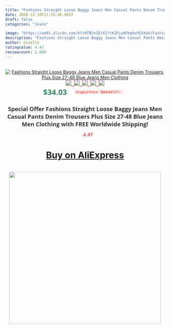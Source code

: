 ```yaml
---
title: "Fashions Straight Loose Baggy Jeans Men Casual Pants Denim Trousers Plus Size 27-48 Blue Jeans Men Clothing"
date: 2020-12-10T11:25:36.892Z
draft: false
categories: "Jeans"

image: "https://ae01.alicdn.com/kf/HTB1nIErXIfrK1Rjy0Fmq6xhEXXaV/Fashions-Straight-Loose-Baggy-Jeans-Men-Casual-Pants-Denim-Trousers-Plus-Size-27-48-Blue-Jeans.jpg"
description: "Fashions Straight Loose Baggy Jeans Men Casual Pants Denim Trousers Plus Size 27-48 Blue Jeans Men Clothing"
author: Giselle
ratingvalue: 4.47
reviewcount: 2.888
---
```

<br>
<div style="text-align: center;">
<a href="https://s.click.aliexpress.com/e/_A8ywF3" target="_blank" rel="nofollow noopener noreferrer"><img alt="Fashions Straight Loose Baggy Jeans Men Casual Pants Denim Trousers Plus Size 27-48 Blue Jeans Men Clothing" class="magnifier-image" src="https://ae01.alicdn.com/kf/HTB1nIErXIfrK1Rjy0Fmq6xhEXXaV/Fashions-Straight-Loose-Baggy-Jeans-Men-Casual-Pants-Denim-Trousers-Plus-Size-27-48-Blue-Jeans.jpg_640x640.jpg">
<br>
<img style="border:1px solid salmon" src="https://ae01.alicdn.com/kf/HTB1nIErXIfrK1Rjy0Fmq6xhEXXaV/Fashions-Straight-Loose-Baggy-Jeans-Men-Casual-Pants-Denim-Trousers-Plus-Size-27-48-Blue-Jeans.jpg_120x120.jpg">&nbsp;&nbsp;<img style="border:1px solid salmon" src="https://ae01.alicdn.com/kf/HTB15xErXPzuK1Rjy0Fpq6yEpFXaO/Fashions-Straight-Loose-Baggy-Jeans-Men-Casual-Pants-Denim-Trousers-Plus-Size-27-48-Blue-Jeans.jpg_120x120.jpg">&nbsp;&nbsp;<img style="border:1px solid salmon" src="https://ae01.alicdn.com/kf/HTB12k8FXPLuK1Rjy0Fhq6xpdFXal/Fashions-Straight-Loose-Baggy-Jeans-Men-Casual-Pants-Denim-Trousers-Plus-Size-27-48-Blue-Jeans.jpg_120x120.jpg">&nbsp;&nbsp;<img style="border:1px solid salmon" src="https://ae01.alicdn.com/kf/HTB1uV7oXFzsK1Rjy1Xbq6xOaFXaO/Fashions-Straight-Loose-Baggy-Jeans-Men-Casual-Pants-Denim-Trousers-Plus-Size-27-48-Blue-Jeans.jpg_120x120.jpg">&nbsp;&nbsp;<img style="border:1px solid salmon" src="https://ae01.alicdn.com/kf/HTB11yIuXPDuK1RjSszdq6xGLpXad/Fashions-Straight-Loose-Baggy-Jeans-Men-Casual-Pants-Denim-Trousers-Plus-Size-27-48-Blue-Jeans.jpg_120x120.jpg"></a></div><br0>
<div style="text-align: center;"><span style="background-color: white; border: 0px; box-sizing: border-box; color: seagreen; display: inline-block; font-family: &quot;open sans&quot; , &quot;arial&quot; , &quot;helvetica&quot; , sans-serif , &quot;heiti&quot;; font-size: 24px; font-stretch: inherit; font-weight: 700; line-height: inherit; margin: 0px 10px 0px 0px; padding: 0px; vertical-align: middle;">$34.03 </span>
<span style="background: rgb(255 , 241 , 241); border-radius: 3px; border: 0px; box-sizing: border-box; color: #ff4747; display: inline-block; font-family: inherit; font-size: 12px; font-stretch: inherit; font-style: inherit; font-variant: inherit; font-weight: 600; line-height: inherit; margin: 0px; padding: 2px 5px; transform: scale(0.9); vertical-align: middle;">Original Price : <b style="text-decoration: line-through;">$54.02 </b> 37%&nbsp;&nbsp;</span></div>
<h1 style="color: #333333; display: inline-block; font-family: &quot;open sans&quot; , &quot;arial&quot; , &quot;helvetica&quot; , sans-serif , &quot;heiti&quot;; font-size: 18px; font-stretch: inherit; font-weight: 700; text-align: center;">Special Offer Fashions Straight Loose Baggy Jeans Men Casual Pants Denim Trousers Plus Size 27-48 Blue Jeans Men Clothing with FREE Worldwide Shipping!</h1>
<div style="color: #ff4747; text-align: center;">
<img src="https://4.bp.blogspot.com/-M0ZcTcb-5uY/XleCXlxnR4I/AAAAAAAAAEc/OrjgMkXV1oMQFaCRZj5HQwOCBcu3w1FegCPcBGAYYCw/s1600/star.png" style="height: 15px;">&nbsp;<b>4.47</b></div>
<div class="button_cont" align="center"><a class="buynow_a" href="https://s.click.aliexpress.com/e/_A8ywF3" target="_blank" rel="nofollow noopener noreferrer"><H1>Buy on AliExpress</H1></a></div><br>
<div class="separator" style="clear: both; text-align: center;">
<img src="https://lh3.googleusercontent.com/-pTy5HemUv9M/XlePHvY0dAI/AAAAAAAAAE4/0nX5iRUoIWY8eMW9Dpxeirr157OZliDIgCLcBGAsYHQ/s1600/badge.gif" width="480">
</div>
